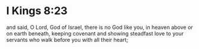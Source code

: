 # I Kings 8:23

and said, O Lord, God of Israel, there is no God like you, in heaven above or on earth beneath, keeping covenant and showing steadfast love to your servants who walk before you with all their heart;
